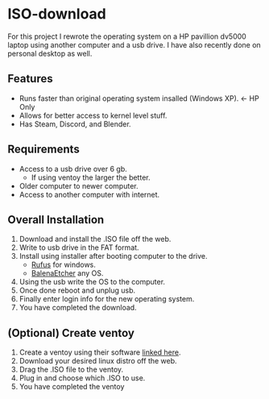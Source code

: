 # ISO-download

For this project I rewrote the operating system on a HP pavillion dv5000 laptop using another computer and a usb drive. I have also recently done on personal desktop as well.

## Features

- Runs faster than original operating system insalled (Windows XP). <- HP Only
- Allows for better access to kernel level stuff.
- Has Steam, Discord, and Blender.

## Requirements

- Access to a usb drive over 6 gb.
     - If using ventoy the larger the better.
- Older computer to newer computer.
- Access to another computer with internet.

## Overall Installation

1. Download and install the .ISO file off the web.
2. Write to usb drive in the FAT format.
3. Install using installer after booting computer to the drive.
   - [Rufus](https://rufus.ie/en/) for windows.
   - [BalenaEtcher](https://etcher.balena.io/) any OS.
4. Using the usb write the OS to the computer.
5. Once done reboot and unplug usb.
6. Finally enter login info for the new operating system.
7. You have completed the download.

## (Optional) Create ventoy

1. Create a ventoy using their software [linked here](https://www.ventoy.net/en/index.html).
2. Download your desired linux distro off the web.
3. Drag the .ISO file to the ventoy.
4. Plug in and choose which .ISO to use.
5. You have completed the ventoy
   
